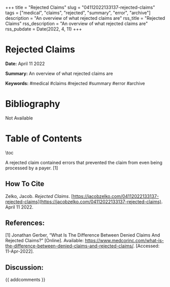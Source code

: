 +++
title = "Rejected Claims"
slug = "04112022133137-rejected-claims"
tags = ["medical", "claims", "rejected", "summary", "error", "archive"]
description = "An overview of what rejected claims are"
rss_title = "Rejected Claims"
rss_description = "An overview of what rejected claims are"
rss_pubdate = Date(2022, 4, 11)
+++



Rejected Claims
=========

**Date:** April 11 2022

**Summary:** An overview of what rejected claims are

**Keywords:** #medical #claims #rejected #summary #error #archive

Bibliography
==========

Not Available

Table of Contents
=========

\toc

A rejected claim contained errors that prevented the claim from even being processed by a payer. [1]
## How To Cite

 Zelko, Jacob. _Rejected Claims_. [https://jacobzelko.com/04112022133137-rejected-claims](https://jacobzelko.com/04112022133137-rejected-claims). April 11 2022.
## References:

[1] Jonathan Gerber, “What Is The Difference Between Denied Claims And Rejected Claims?” [Online]. Available: https://www.medcorinc.com/what-is-the-difference-between-denied-claims-and-rejected-claims/. [Accessed: 11-Apr-2022].
## Discussion: 

{{ addcomments }}
